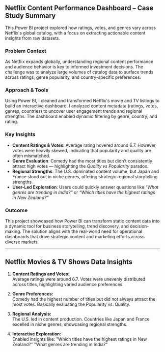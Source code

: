 ## Netflix Content Performance Dashboard – Case Study Summary

This Power BI project explored how ratings, votes, and genres vary across Netflix's global catalog, with a focus on extracting actionable content insights from raw datasets.

### Problem Context
As Netflix expands globally, understanding regional content performance and audience behavior is key to informed investment decisions. The challenge was to analyze large volumes of catalog data to surface trends across ratings, genre popularity, and country-specific preferences.

### Approach & Tools
Using Power BI, I cleaned and transformed Netflix's movie and TV listings to build an interactive dashboard. I analyzed content metadata (ratings, votes, genres, countries) to uncover user engagement trends and regional strengths. The dashboard enabled dynamic filtering by genre, country, and rating.

### Key Insights
- **Content Ratings & Votes**: Average rating hovered around 6.7. However, votes were heavily skewed, indicating that popularity and quality are often mismatched.
- **Genre Evaluation**: Comedy had the most titles but didn’t consistently attract high votes — highlighting the *Quality vs Popularity* paradox.
- **Regional Strengths**: The U.S. dominated content volume, but Japan and France stood out in niche genres, offering strategic regional storytelling strengths.
- **User-Led Exploration**: Users could quickly answer questions like *“What genres are trending in India?”* or *“Which titles have the highest ratings in New Zealand?”*

### Outcome
This project showcased how Power BI can transform static content data into a dynamic tool for business storytelling, trend discovery, and decision-making. The solution aligns with the real-world need for operational dashboards that drive strategic content and marketing efforts across diverse markets.

---

## Netflix Movies & TV Shows Data Insights

1. **Content Ratings and Votes:**  
Average ratings were around 6.7. Votes were unevenly distributed across titles, highlighting varied audience preferences.

2. **Genre Preferences:**  
Comedy had the highest number of titles but did not always attract the most votes. Basically evaluating the Popularity vs. Quality.

3. **Regional Analysis:**  
The U.S. led in content production. Countries like Japan and France excelled in niche genres, showcasing regional strengths.

4. **Interactive Exploration:**  
Enabled insights like: "Which titles have the highest ratings in New Zealand?" "What genres are trending in India?"
